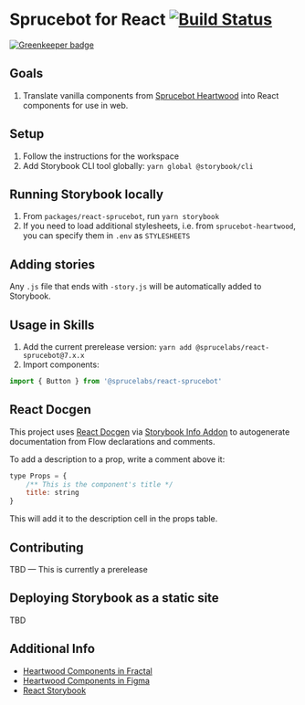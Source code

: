 # Sprucebot for React [![Build Status](https://travis-ci.org/sprucelabsai/react-sprucebot.svg?branch=master)](https://travis-ci.org/sprucelabsai/react-sprucebot)

[![Greenkeeper badge](https://badges.greenkeeper.io/sprucelabsai/react-sprucebot.svg)](https://greenkeeper.io/)

## Goals

1. Translate vanilla components from [Sprucebot Heartwood](https://github.com/sprucelabsai/sprucebot-heartwood) into React components for use in web.

## Setup

1. Follow the instructions for the workspace
2. Add Storybook CLI tool globally: `yarn global @storybook/cli`

## Running Storybook locally

1. From `packages/react-sprucebot`, run `yarn storybook`
2. If you need to load additional stylesheets, i.e. from `sprucebot-heartwood`, you can specify them in `.env` as `STYLESHEETS`

## Adding stories

Any `.js` file that ends with `-story.js` will be automatically added to Storybook.

## Usage in Skills

1. Add the current prerelease version: `yarn add @sprucelabs/react-sprucebot@7.x.x`
2. Import components:

```js
import { Button } from '@sprucelabs/react-sprucebot'
```

## React Docgen

This project uses [React Docgen](https://github.com/reactjs/react-docgen) via [Storybook Info Addon](https://github.com/storybooks/storybook/tree/master/addons/info) to autogenerate documentation from Flow declarations and comments.

To add a description to a prop, write a comment above it:

```js
type Props = {
	/** This is the component's title */
	title: string
}
```

This will add it to the description cell in the props table.

## Contributing

TBD — This is currently a prerelease

## Deploying Storybook as a static site

TBD

## Additional Info

- [Heartwood Components in Fractal](https://dev.sprucebot.com)
- [Heartwood Components in Figma](https://www.figma.com/file/I0By1hIW5Y6sEkMUKkGa9dRz/Heartwood-v1.1?node-id=2%3A19)
- [React Storybook](https://storybook.js.org/)
